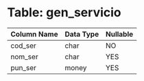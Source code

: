 # Table: gen_servicio

| Column Name | Data Type | Nullable |
|-------------|-----------|----------|
| cod_ser | char | NO |
| nom_ser | char | YES |
| pun_ser | money | YES |
